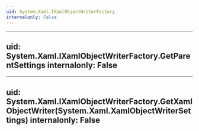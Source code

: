 ```yaml
---
uid: System.Xaml.IXamlObjectWriterFactory
internalonly: False
---
```


---
uid: System.Xaml.IXamlObjectWriterFactory.GetParentSettings
internalonly: False
---

---
uid: System.Xaml.IXamlObjectWriterFactory.GetXamlObjectWriter(System.Xaml.XamlObjectWriterSettings)
internalonly: False
---
